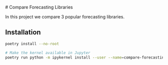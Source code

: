 # Compare Forecasting Libraries

In this project we compare 3 popular forecasting libraries.


## Installation

```bash
poetry install --no-root

# Make the kernel available in Jupyter
poetry run python -m ipykernel install --user --name=compare-forecasting-libraries
```


